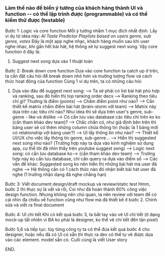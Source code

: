 ### Làm thế nào để biến ý tưởng của khách hàng thành UI và function -- có thể lập trình được (programmable) và có thể kiểm thử được (testable)

Bước 1: Logic và core function
Mỗi ý tưởng nhằm 1 mục đích nhất định. Lấy ví dụ từ idea này:
*AI Taste Predictor Playlists based on users genre, sub genre, votes*
Đây là một app nghe nhạc, khách hàng muốn sau khi user nghe nhạc, khi gần hết bài hát, hệ thống sẽ tự suggest next song. Vậy core function ở đây là:
1. Suggest next song dựa vào 1 thuật toán


Bước 2: Break down core function
Dựa vào core function ta catch up ở trên, ta cần đặt câu hỏi để break down nhỏ hơn và mường tượng flow và cách thức hoạt đông của function
Cùng 1 ví dụ trên, ta có những câu hỏi:
1. Dựa vào đâu để suggest next song:
--> Ta sẽ phải có list bài hát phù hợp và ranking, sau đó hiển thị top ranking order decs
--> Ranking theo tiêu chí gì? Thường là điểm (points)
--> Chấm điểm point như nào? --> Cần thiết kế matrix chấm điểm bài hát (brain-storm với team)
--> Matrix này dựa trên các tiêu chí nào? Như idea thì sẽ dựa trên user's genre, sub-genre - like và dislike
--> Có cần lưu vào database các tiêu chí trên ko ko (cần tham kháo dev team)? --> Chắc chắn có, như giả định bên trên thì bảng user sẽ có thêm những column chứa thông tin (hoặc là 1 bảng mới có relationship với bảng user?)
--> UI lấy thông tin như nào? --> Thiết kế UI/UX cho việc lấy thông tin genre, sub-genre...
--> Hiển thị suggested next song như nào? (Trường hợp này ta dựa vào kinh nghiệm sử dụng app, cụ thể tôi đã nhìn thấy trên youtube suggest song)
--> Logic next song: có cần lưu database ko--> (cần tham khảo dev team) --> Trường hợp này ko cần lưu database, chỉ cần query ra dựa vào điểm số
--> Các vấn đề khác: Suggested song ko nên hiển thị những bài hát mà user đã nghe --> Hệ thống cần có 1 cách thức nào đó nhận biết bài hát user đã nghe (1 trường nhận dạng đã nghe chẳng hạn)


Bước 3: Viết document design/draft mockup và review/static test
Hmm, bước 2 thì thực sự là vất vả rồi, Coi như đã hoàn thành 60% công việc design function. Nhưng không nên chủ quan, ta nên review với team để có cái nhìn đa chiều về function cũng như flow mà đã thiết kế ở bước 2. Chỉnh sửa và viết ra final document

Bước 4: UI chi tiết
Khi có kết quả bước 3, ta bắt tay vào vẽ UI chi tiết (ở dạng mock-up tất nhiên vì BA ko phải là designer, ko thể vẽ chi tiết đến tận pixel)

Bước 5,6 và tiếp tục: tùy từng công ty ta có thể đưa kết quả bước 4 cho designer, hoặc nếu đã có UI có sẵn thì thực ra dev có thể tự vẽ được dựa vào các element. model sẵn có. Cuối cùng là viết User story

END.